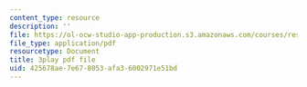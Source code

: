 ```yaml
---
content_type: resource
description: ''
file: https://ol-ocw-studio-app-production.s3.amazonaws.com/courses/res-6-012-introduction-to-probability-spring-2018/425678ae7e678053afa36002971e51bd_vfqPpai_9jI.pdf
file_type: application/pdf
resourcetype: Document
title: 3play pdf file
uid: 425678ae-7e67-8053-afa3-6002971e51bd
---
```

